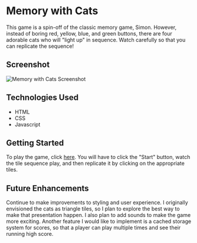 # Memory with Cats

This game is a spin-off of the classic memory game, Simon. However, instead of boring red, yellow, blue, and green buttons, there are four adorable cats who will "light up" in sequence. Watch carefully so that you can replicate the sequence! 

## Screenshot

![Memory with Cats Screenshot](https://i.imgur.com/6oUWBa5.png)

## Technologies Used

* HTML
* CSS
* Javascript

## Getting Started

To play the game, click [here](https://kimberlyalord.github.io/memory-with-cats/). You will have to click the "Start" button, watch the tile sequence play, and then replicate it by clicking on the appropriate tiles. 

## Future Enhancements

Continue to make improvements to styling and user experience. I originally envisioned the cats as triangle tiles, so I plan to explore the best way to make that presentation happen. I also plan to add sounds to make the game more exciting. Another feature I would like to implement is a cached storage system for scores, so that a player can play multiple times and see their running high score. 